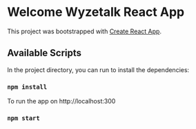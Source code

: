 # Welcome Wyzetalk React App

This project was bootstrapped with [Create React App](https://github.com/facebook/create-react-app).

## Available Scripts

In the project directory, you can run to install the dependencies:

### `npm install`

To run the app on http://localhost:300

### `npm start`
